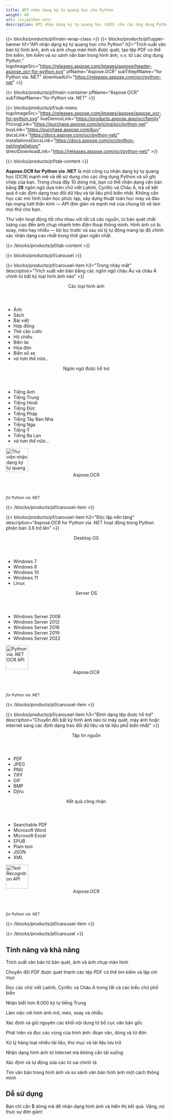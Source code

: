 ```yaml
---
title: API nhận dạng ký tự quang học cho Python
weight: 40
url: /vi/python-net/ 
description: API nhận dạng ký tự quang học (OCR) cho các ứng dụng Python của bạn. Trích xuất văn bản từ bản quét và ảnh, tạo tệp PDF có thể tìm kiếm, xử lý hàng loạt thư mục và tài liệu lưu trữ, v.v. trong chưa đến 10 dòng mã.
---
```


{{< blocks/products/pf/main-wrap-class >}}
{{< blocks/products/pf/upper-banner h1="API nhận dạng ký tự quang học cho Python" h2="Trích xuất văn bản từ hình ảnh, ảnh và ảnh chụp màn hình được quét, tạo tệp PDF có thể tìm kiếm, tìm kiếm và so sánh văn bản trong hình ảnh, v.v. từ các ứng dụng Python." logoImageSrc="https://releases.aspose.com/images/aspose/header-aspose_ocr-for-python.svg" pfName="Aspose.OCR" subTitlepfName="for Python via .NET" downloadUrl="https://releases.aspose.com/ocr/python-net" >}}

{{< blocks/products/pf/main-container pfName="Aspose.OCR" subTitlepfName="for Python via .NET" >}}

{{< blocks/products/pf/sub-menu logoImageSrc="https://releases.aspose.com/images/aspose/aspose_ocr-for-python.svg" liveDemosLink="https://products.aspose.app/ocr/family" PricingLink="https://purchase.aspose.com/pricing/ocr/python-net" buyLink="https://purchase.aspose.com/buy" docsLink="https://docs.aspose.com/ocr/python-net/" installationsDocsLink="https://docs.aspose.com/ocr/python-net/installation/"  directDownloadLink="https://releases.aspose.com/ocr/python-net/" >}}

{{< blocks/products/pf/tab-content >}}
<p><b>Aspose.OCR for Python via .NET</b> là một công cụ nhận dạng ký tự quang học (OCR) mạnh mẽ và dễ sử dụng cho các ứng dụng Python và sổ ghi chép của bạn. Trong chưa đầy 10 dòng mã, bạn có thể nhận dạng văn bản bằng <b>28</b> ngôn ngữ dựa trên chữ viết Latinh, Cyrillic và Châu Á, trả về kết quả ở các định dạng trao đổi dữ liệu và tài liệu phổ biến nhất. Không cần học các mô hình toán học phức tạp, xây dựng thuật toán học máy và đào tạo mạng lưới thần kinh &mdash; API đơn giản và mạnh mẽ của chúng tôi sẽ làm mọi thứ cho bạn.</p>
<p>Thư viện hoạt động tốt như nhau với tất cả các nguồn, từ bản quét chất lượng cao đến ảnh chụp nhanh trên điện thoại thông minh. Hình ảnh có bị xoay, méo hay nhiễu &mdash; bộ lọc trước và sau xử lý tự động mang lại độ chính xác nhận dạng cao nhất trong thời gian ngắn nhất.</p>
{{< /blocks/products/pf/tab-content >}}

<!--Diagrams Start-->
{{< blocks/products/pf/carousel >}}

{{< blocks/products/pf/carousel-item h3="Trong nháy mắt" description="Trích xuất văn bản bằng các ngôn ngữ châu Âu và châu Á chính từ bất kỳ loại hình ảnh nào" >}}
<div class="diagram1 d1-python">
 <div class="d1-row">
  <div class="d1-col d1-left">
   <header>
    <i class="fa fa-image">
    </i>    
	Các loại hình ảnh
   </header>
   <ul>   
<li>Ảnh</li>
    <li>Sách</li>
    <li>Bài viết</li>
    <li>Hợp đồng</li>
    <li>Thẻ căn cước</li>
    <li>Hộ chiếu</li>
    <li>Biên lai</li>
    <li>Hóa đơn</li>
    <li>Biển số xe</li>
    <li><i>và hơn thế nữa...</i></li>
   </ul>
  </div>
  <!--/left-->
  <div class="d1-col d1-right">
   <header>
    <i class="fa fa-language">
    </i>
    Ngôn ngữ được hỗ trợ
   </header>
   <ul> 
<li>Tiếng Anh</li>
    <li>Tiếng Trung</li>
    <li>Tiếng Hindi</li>
    <li>Tiếng Đức</li>
    <li>Tiếng Pháp</li>
    <li>Tiếng Tây Ban Nha</li>
    <li>Tiếng Nga</li>
    <li>Tiếng Ý</li>
    <li>Tiếng Ba Lan</li>
    <li><i>và hơn thế nữa...</i></li>
   </ul>
  </div>
  <!--/right-->
 </div>
 <!--/row-->
 <div class="d1-logo">
  <img width="70" height="75" alt="Thư viện nhận dạng ký tự quang học" src="https://releases.aspose.com/images/aspose/aspose_ocr-for-python.svg"/>
  <header>
   Aspose.OCR
  </header>
  <footer>
   <small>
    <em>
     for
    </em>
    Python via .NET
   </small>
  </footer>
 </div>
 <!--/logo-->
</div>

{{< /blocks/products/pf/carousel-item >}}

{{< blocks/products/pf/carousel-item h3="Độc lập nền tảng" description="Aspose.OCR for Python via .NET hoạt động trong Python phiên bản 3.6 trở lên" >}}
<div class="diagram1 d1-python">
 <div class="d1-row">
  <div class="d1-col d1-left">
   <header>
    <i class="fa fa-laptop">
    </i>
    Desktop OS
   </header>
   <ul>
    <li>Windows 7</li>
    <li>Windows 8</li>
    <li>Windows 10</li>
    <li>Windows 11</li>
	<li>Linux</li>
   </ul>  
  </div>
  <!--/left-->
  <div class="d1-col d1-right">
   <header>
    <i class="fa fa-server">
    </i>
    Server OS
   </header>
   <ul>
    <li>Windows Server 2008</li>
    <li>Windows Server 2012</li>
    <li>Windows Server 2016</li>
    <li>Windows Server 2019</li>
    <li>Windows Server 2022</li>
   </ul>
  </div>
  <!--/right-->
 </div>
 <!--/row-->
 <div class="d1-logo">
  <img width="70" height="75" alt="Python via .NET OCR API" src="https://releases.aspose.com/images/aspose/aspose_ocr-for-python.svg"/>
  <header>
   Aspose.OCR
  </header>
  <footer>
   <small>
    <em>
     for
    </em>
    Python via .NET
   </small>
  </footer>
 </div>
 <!--/logo-->
</div>

{{< /blocks/products/pf/carousel-item >}}

{{< blocks/products/pf/carousel-item h3="Định dạng tệp được hỗ trợ" description="Chuyển đổi bất kỳ hình ảnh nào từ máy quét, máy ảnh hoặc Internet sang các định dạng trao đổi dữ liệu và tài liệu phổ biến nhất" >}}
<div class="diagram1 d2 d1-python">
 <div class="d1-row">
  <div class="d1-col d1-left">
   <header>
    <i class="fa fa-long-arrow-down">
    </i>
    Tập tin nguồn
   </header>
   <ul>
    <li>PDF</li>
    <li>JPEG</li>
    <li>PNG</li>
    <li>TIFF</li>
    <li>GIF</li>
    <li>BMP</li>
    <li>DjVu</li>
   </ul>
  </div>
  <!--/left-->
<div class="d1-col d1-right">
   <header>
    <i class="fa fa-mail-forward">
    </i>
    Kết quả công nhận
   </header>
   <ul>
    <li>Searchable PDF</li>
    <li>Microsoft Word</li>
    <li>Microsoft Excel</li>
    <li>EPUB</li>
    <li>Plain text</li>
    <li>JSON</li>
    <li>XML</li>
   </ul>
  </div>
  <!--/right-->
 </div>
 <!--/row-->
 <div class="d1-logo">
  <img width="70" height="75" alt="Text Recognition API" src="https://releases.aspose.com/images/aspose/aspose_ocr-for-python.svg"/>
  <header>
   Aspose.OCR
  </header>
  <footer>
   <small>
    <em>
     for
    </em>
    Python via .NET
   </small>
  </footer>
 </div>
 <!--/logo-->
</div>

{{< /blocks/products/pf/carousel-item >}}

{{< /blocks/products/pf/carousel >}}
<!--Diagrams End-->

<!--Feature-section Start-->
<div class="container-fluid features-section bg-gray">
 <a class="anchor" id="features" name="features">
 </a>
 <div class="row">
  <div class="container">
   <h2 class="pr-ft">Tính năng và khả năng</h2>
   <p>
   </p>
   <div class="col-lg-4">
    <em class="fa fa-image ico-blue fa-2x col-lg-2">
    </em>
    <p class="col-lg-10">Trích xuất văn bản từ bản quét, ảnh và ảnh chụp màn hình</p>
   </div>
   <div class="col-lg-4">
    <em class="fa fa-file-text-o ico-blue fa-2x col-lg-2">
    </em>
    <p class="col-lg-10">Chuyển đổi PDF được quét thành các tệp PDF có thể tìm kiếm và lập chỉ mục</p>
   </div>
   <div class="col-lg-4">
    <em class="fa fa-globe ico-blue fa-2x col-lg-2">
    </em>
    <p class="col-lg-10">Đọc các chữ viết Latinh, Cyrillic và Châu Á trong tất cả các kiểu chữ phổ biến</p>
   </div>
   <div class="col-lg-4">
    <em class="fa fa-language ico-blue fa-2x col-lg-2">
    </em>
    <p class="col-lg-10">Nhận biết hơn 6.000 ký tự tiếng Trung</p>
   </div>   
   <div class="col-lg-4">
    <em class="fa fa-eye ico-blue fa-2x col-lg-2">
    </em>
    <p class="col-lg-10">Làm việc với hình ảnh mờ, méo, xoay và nhiễu</p>
   </div>
   <div class="col-lg-4">
    <em class="fa fa-indent ico-blue fa-2x col-lg-2">
    </em>
    <p class="col-lg-10">Xác định và giữ nguyên các khối nội dung từ bố cục văn bản gốc</p>
   </div>
   <div class="col-lg-4">
    <em class="fa fa-object-group ico-blue fa-2x col-lg-2">
    </em>
    <p class="col-lg-10">Phát hiện và đọc các vùng của hình ảnh: đoạn văn, dòng và từ đơn</p>
   </div>
   <div class="col-lg-4">
    <em class="fa fa-folder-open ico-blue fa-2x col-lg-2">
    </em>
    <p class="col-lg-10">Xử lý hàng loạt nhiều tài liệu, thư mục và tài liệu lưu trữ</p>
   </div>
   <div class="col-lg-4">
    <em class="fa fa-link ico-blue fa-2x col-lg-2">
    </em>
    <p class="col-lg-10">Nhận dạng hình ảnh từ Internet mà không cần tải xuống</p>
   </div>
   <div class="col-lg-4">
    <em class="fa fa-check ico-blue fa-2x col-lg-2">
    </em>
    <p class="col-lg-10">Xác định và tự động sửa các từ sai chính tả</p>
   </div>
   <div class="col-lg-4">
    <em class="fa fa-search ico-blue fa-2x col-lg-2">
    </em>
    <p class="col-lg-10">Tìm văn bản trong hình ảnh và so sánh văn bản hình ảnh một cách thông minh</p>
   </div>  

<div class="col-lg-12">

<h2 class="h2title">Dễ sử dụng</h2>

<p>Bạn chỉ cần <b>5</b> dòng mã để nhận dạng hình ảnh và hiển thị kết quả. Vâng, nó thực sự đơn giản!</p>

<!-- BEGIN LCS -->
<div class="ocr-lcs">
	<style>
		.ocr-lcs-controls {
			display: flex;
			flex-wrap: wrap;
		}

		.ocr-lcs-drop {
			cursor: pointer;
			display: flex;
			flex-direction: column;
			align-items: center;
			min-width: 350px;
			box-sizing: border-box;
			margin: 0 15px 15px 0;
			padding: 15px 15px 10px 15px;
			border: dashed 3px #73b5fb;
			border-radius: 10px;
			background-color: #ffffff;
		}

		.ocr-lcs-drop input {
			display: none;
		}

		.ocr-lcs-drop-preload {
			display: none;
		}

		.ocr-lcs-drop svg {
			width: 48px;
			margin-bottom: 5px;
			filter: invert(70%) sepia(12%) saturate(3506%) hue-rotate(183deg) brightness(101%) contrast(97%);
		}

		.ocr-lcs-drop span {
			font-size: 18px;
			text-align: center;
		}

		.ocr-lcs-filename {
			display: none;
		}

		.ocr-lcs-filename span {
			font-style: italic;
		}

		.ocr-lcs-recognizing {
			display: none;
		}

		.ocr-lcs-recognizing span {
			font-style: italic;
		}

		.ocr-lcs-mods {
			display: flex;
			flex-direction: column;
		}

		.ocr-lcs-mods > * {
			width: 150px;
			box-sizing: border-box;
		}

		.ocr-lcs-mods select {
			margin-bottom: 7px;
			padding: .6em 1.4em .5em .8em;
			border:  solid 2px #73b5fb;
			border-radius: .5em;
			line-height: 1.3;
			font-family: arial,sans-serif,-apple-system,BlinkMacSystemFont,segoe ui,Roboto,helvetica neue,apple color emoji,segoe ui emoji,segoe ui symbol;
			font-size: 16px;
			font-weight: 700;
			color: #73b5fb;
			-moz-appearance: none;
			-webkit-appearance: none;
			appearance: none;
			background-color: #ffffff;
			background-image: url('data:image/svg+xml;charset=US-ASCII,%3Csvg%20xmlns%3D%22http%3A%2F%2Fwww.w3.org%2F2000%2Fsvg%22%20width%3D%22292.4%22%20height%3D%22292.4%22%3E%3Cpath%20fill%3D%22%2373b5fb%22%20d%3D%22M287%2069.4a17.6%2017.6%200%200%200-13-5.4H18.4c-5%200-9.3%201.8-12.9%205.4A17.6%2017.6%200%200%200%200%2082.2c0%205%201.8%209.3%205.4%2012.9l128%20127.9c3.6%203.6%207.8%205.4%2012.8%205.4s9.2-1.8%2012.8-5.4L287%2095c3.5-3.5%205.4-7.8%205.4-12.8%200-5-1.9-9.2-5.5-12.8z%22%2F%3E%3C%2Fsvg%3E');
			background-repeat: no-repeat, repeat;
			background-position: right .7em top 50%, 0 0;
			background-size: .65em auto, 100%;
		}

		.ocr-lcs-mods select::-ms-expand {
			display: none;
		}

		.ocr-lcs-mods select:hover, .ocr-lcs-mods select:focus {
			border-color: #1a89d0;
			color: #1a89d0;
			background-image: url('data:image/svg+xml;charset=US-ASCII,%3Csvg%20xmlns%3D%22http%3A%2F%2Fwww.w3.org%2F2000%2Fsvg%22%20width%3D%22292.4%22%20height%3D%22292.4%22%3E%3Cpath%20fill%3D%22%231a89d0%22%20d%3D%22M287%2069.4a17.6%2017.6%200%200%200-13-5.4H18.4c-5%200-9.3%201.8-12.9%205.4A17.6%2017.6%200%200%200%200%2082.2c0%205%201.8%209.3%205.4%2012.9l128%20127.9c3.6%203.6%207.8%205.4%2012.8%205.4s9.2-1.8%2012.8-5.4L287%2095c3.5-3.5%205.4-7.8%205.4-12.8%200-5-1.9-9.2-5.5-12.8z%22%2F%3E%3C%2Fsvg%3E');
		}

		.ocr-lcs-mods select:focus {
			outline: none;
		}

		*[dir="rtl"] .ocr-lcs-mods select, :root:lang(ar) .ocr-lcs-mods select, :root:lang(iw) .ocr-lcs-mods select {
			background-position: left .7em top 50%, 0 0;
			padding: .6em .8em .5em 1.4em;
		}

		.ocr-lcs-mods select option {
			font-weight: normal;
			color: #4c4c4c;
		}

		.ocr-lcs-mods input {
			padding: 0.6em .6em;
			border: none;
			border-radius: .5em;
			box-shadow: inset 0 1px rgb(255 255 255 / 15%), 0 1px 1px rgb(0 0 0 / 8%);
			font-family: arial,sans-serif,-apple-system,BlinkMacSystemFont,segoe ui,Roboto,helvetica neue,apple color emoji,segoe ui emoji,segoe ui symbol;
			font-size: 16px;
			font-weight: 700;
			color: #ffffff;
			background-color: #1a89d0;
		}

		.ocr-lcs-mods input:hover {
			background-color: #3071a9;
			transition: all .3s ease;
			transition-property: all;
			transition-duration: 0.3s;
			transition-timing-function: ease;
			transition-delay: 0s;
		}

		.ocr-lcs-disabled {
			background-color: silver !important;
		}

		.ocr-lcs-disclaimer {
			font-size: 12px !important;
		}

		.ocr-lcs-result {
			position: fixed;
			top: 0px;
			right: 0px;
			bottom: 0px;
			left: 0px;
			background: rgba(0,0,0,0.8);
			z-index: 9998;
			-webkit-transition: opacity 400ms ease-in;
			-moz-transition: opacity 400ms ease-in;
			transition: opacity 400ms ease-in;
			display: none;
		}

		.ocr-lcs-result > div {
			width: 90vw;
			position: relative;
			margin: 10% auto;
			padding: 5px 20px 13px 20px;
			border-radius: 10px;
			background: #ffffff;
			pointer-events: auto;
		}

		.ocr-lcs-result header {
			position: relative;
			display: flex;
			justify-content: space-between;
			align-items: center;
			padding:  5px 0 10px 0;
			border-bottom: dotted 1px #1a89d0;
		}

		.ocr-lcs-result header span {
			font-size: 18px;
			font-weight: 700;
		}

		.ocr-lcs-result header i {
			cursor: pointer;
			color: #1a89d0;
			font-size: 24px !important;
		}

		.ocr-lcs-result header i:hover {
			color: #3071a9;
		}

		.ocr-lcs-result article {
			max-height: 500px;
			overflow: auto;
			margin: 25px 0 15px 0;
		}
	</style>
	<div class="ocr-lcs-controls">
		<div class="ocr-lcs-drop" onclick="OcrLcsUpload(this);" ondragover="event.preventDefault();" ondrop="OcrLcsDropped(event,this);">
			<input type="file" accept=".jpg,.jpeg,.png,.bmp,.tif,.tiff,.gif" onchange="OcrLcsFileSelected(this);" />
			<svg class="ocr-lcs-drop-preload" xmlns="http://www.w3.org/2000/svg" xmlns:xlink="http://www.w3.org/1999/xlink" viewBox="0 0 100 100"><g transform="translate(89,50)"><g transform="rotate(0)"><circle cx="0" cy="0" r="5" fill="#29c26a" fill-opacity="1"><animateTransform attributeName="transform" type="scale" begin="-0.8888888888888888s" values="2 2;1 1" keyTimes="0;1" dur="1s" repeatCount="indefinite"></animateTransform><animate attributeName="fill-opacity" keyTimes="0;1" dur="1s" repeatCount="indefinite" values="1;0" begin="-0.8888888888888888s"></animate></circle></g></g><g transform="translate(79.87573328164014,75.06871677777502)"><g transform="rotate(40)"><circle cx="0" cy="0" r="5" fill="#29c26a" fill-opacity="0.8888888888888888"><animateTransform attributeName="transform" type="scale" begin="-0.7777777777777778s" values="2 2;1 1" keyTimes="0;1" dur="1s" repeatCount="indefinite"></animateTransform><animate attributeName="fill-opacity" keyTimes="0;1" dur="1s" repeatCount="indefinite" values="1;0" begin="-0.7777777777777778s"></animate></circle></g></g><g transform="translate(56.772278929010284,88.40750236747611)"><g transform="rotate(80)"><circle cx="0" cy="0" r="5" fill="#29c26a" fill-opacity="0.7777777777777778"><animateTransform attributeName="transform" type="scale" begin="-0.6666666666666666s" values="2 2;1 1" keyTimes="0;1" dur="1s" repeatCount="indefinite"></animateTransform><animate attributeName="fill-opacity" keyTimes="0;1" dur="1s" repeatCount="indefinite" values="1;0" begin="-0.6666666666666666s"></animate></circle></g></g><g transform="translate(30.500000000000007,83.77499074759311)"><g transform="rotate(119.99999999999999)"><circle cx="0" cy="0" r="5" fill="#29c26a" fill-opacity="0.6666666666666666"><animateTransform attributeName="transform" type="scale" begin="-0.5555555555555556s" values="2 2;1 1" keyTimes="0;1" dur="1s" repeatCount="indefinite"></animateTransform><animate attributeName="fill-opacity" keyTimes="0;1" dur="1s" repeatCount="indefinite" values="1;0" begin="-0.5555555555555556s"></animate></circle></g></g><g transform="translate(13.351987789349579,63.33878558970109)"><g transform="rotate(160)"><circle cx="0" cy="0" r="5" fill="#29c26a" fill-opacity="0.5555555555555556"><animateTransform attributeName="transform" type="scale" begin="-0.4444444444444444s" values="2 2;1 1" keyTimes="0;1" dur="1s" repeatCount="indefinite"></animateTransform><animate attributeName="fill-opacity" keyTimes="0;1" dur="1s" repeatCount="indefinite" values="1;0" begin="-0.4444444444444444s"></animate></circle></g></g><g transform="translate(13.351987789349572,36.661214410298925)"><g transform="rotate(200)"><circle cx="0" cy="0" r="5" fill="#29c26a" fill-opacity="0.4444444444444444"><animateTransform attributeName="transform" type="scale" begin="-0.3333333333333333s" values="2 2;1 1" keyTimes="0;1" dur="1s" repeatCount="indefinite"></animateTransform><animate attributeName="fill-opacity" keyTimes="0;1" dur="1s" repeatCount="indefinite" values="1;0" begin="-0.3333333333333333s"></animate></circle></g></g><g transform="translate(30.499999999999982,16.2250092524069)"><g transform="rotate(239.99999999999997)"><circle cx="0" cy="0" r="5" fill="#29c26a" fill-opacity="0.3333333333333333"><animateTransform attributeName="transform" type="scale" begin="-0.2222222222222222s" values="2 2;1 1" keyTimes="0;1" dur="1s" repeatCount="indefinite"></animateTransform><animate attributeName="fill-opacity" keyTimes="0;1" dur="1s" repeatCount="indefinite" values="1;0" begin="-0.2222222222222222s"></animate></circle></g></g><g transform="translate(56.77227892901027,11.59249763252388)"><g transform="rotate(280)"><circle cx="0" cy="0" r="5" fill="#29c26a" fill-opacity="0.2222222222222222"><animateTransform attributeName="transform" type="scale" begin="-0.1111111111111111s" values="2 2;1 1" keyTimes="0;1" dur="1s" repeatCount="indefinite"></animateTransform><animate attributeName="fill-opacity" keyTimes="0;1" dur="1s" repeatCount="indefinite" values="1;0" begin="-0.1111111111111111s"></animate></circle></g></g><g transform="translate(79.87573328164014,24.931283222224955)"><g transform="rotate(320)"><circle cx="0" cy="0" r="5" fill="#29c26a" fill-opacity="0.1111111111111111"><animateTransform attributeName="transform" type="scale" begin="0s" values="2 2;1 1" keyTimes="0;1" dur="1s" repeatCount="indefinite"></animateTransform><animate attributeName="fill-opacity" keyTimes="0;1" dur="1s" repeatCount="indefinite" values="1;0" begin="0s"></animate></circle></g></g><!-- [ldio] generated by https://loading.io/ --></svg>
			<svg class="ocr-lcs-drop-icon" xmlns="http://www.w3.org/2000/svg" xmlns:xlink="http://www.w3.org/1999/xlink" viewBox="0 0 128 128"><path d="M80,0v32h32L80,0z M72,32V0H28c-6.63,0-12,5.37-12,12v104c0,6.62,5.37,12,12,12h72c6.63,0,12-5.37,12-12V40H80.22	C75.57,40,72,36.42,72,32z M88.03,86.03C87.07,87.43,85.55,88,84,88s-3.07-0.59-4.24-1.76L70,76.47V102c0,3.31-2.69,6-6,6	s-6-2.69-6-6V76.47l-9.76,9.76c-2.34,2.34-6.14,2.34-8.49,0s-2.34-6.14,0-8.49l20-20c2.34-2.34,6.14-2.34,8.49,0l20,20	C90.57,80.1,90.57,83.9,88.03,86.03z"/></svg>
			<span class="ocr-lcs-filename">Sẵn sàng để nhận ra <span></span></span>
			<span class="ocr-lcs-recognizing">Công nhận <span></span></span>
			<span class="ocr-lcs-hint">Thả một tập tin ở đây hoặc nhấp để duyệt *</span>
		</div>
		<div class="ocr-lcs-mods">
			<select name="language">
				<!--<option value="39">Albanian</option>-->
				<!--<option value="24">Arabic</option>-->
				<!--<option value="45">Azerbaijani </option>-->
				<!--<option value="27">Bengali</option>-->
				<option value="44">Bulgarian</option>
				<option value="22">Chinese</option>
				<option value="17">Croatian</option>
				<option value="18">Czech</option>
				<option value="13">Danish</option>
				<option value="10">Dutch</option>
				<option value="1" selected="selected">English</option>
				<option value="20">Estonian</option>
				<option value="15">Finnish</option>
				<option value="3">French</option>
				<!--<option value="43">Georgian</option>-->
				<option value="2">German</option>
				<!--<option value="36">Greek</option>-->
				<!--<option value="34">Hebrew</option>-->
				<option value="25">Hindi</option>
				<!--<option value="33">Indonesian</option>-->
				<option value="4">Italian</option>
				<!--<option value="37">Japanese</option>-->
				<!--<option value="40">Latin</option>-->
				<!--<option value="35">Javanese</option>-->
				<!--<option value="32">Korean</option>-->
				<option value="12">Latvian</option>
				<option value="11">Lithuanian</option>
				<option value="14">Norwegian</option>
				<!--<option value="38">Persian</option>-->
				<option value="7">Polish</option>
				<option value="6">Portuguese</option>
				<option value="21">Romanian</option>
				<option value="23">Russian</option>
				<option value="16">Serbian</option>
				<option value="9">Slovak</option>
				<option value="8">Slovenian</option>
				<option value="5">Spanish</option>
				<option value="19">Swedish</option>
				<!--<option value="28">Tibetan</option>-->
				<!--<option value="29">Thai</option>-->
				<!--<option value="31">Turkish</option>-->
				<option value="26">Ukrainian</option>
				<!--<option value="30">Urdu</option>-->
				<!--<option value="42">Uzbek</option>-->
				<!--<option value="41">Vietnamese</option>-->
			</select>
			<input type="button" value="Mã vận hành" class="ocr-lcs-recognize ocr-lcs-disabled" onclick="OcrLcsRecognize(this)" />
		</div>
	</div>


	<p class="ocr-lcs-disclaimer">* Bằng cách tải lên tệp của bạn hoặc sử dụng dịch vụ, bạn đồng ý với chúng tôi <a href="https://about.aspose.com/legal/terms-of-use" rel="nofollow noreferrer" target="_blank">Điều khoản sử dụng</a> và <a href="https://about.aspose.com/legal/privacy-policy" rel="nofollow noreferrer" target="_blank">Chính sách bảo mật</a>.</p>
<div id="code" class="codeblock"><h3>Live code sample - Python 3</h3><pre><code class="cs hljs csharp"><span class="hljs-comment"># Khởi tạo công cụ OCR</span>
recognitionEngine = AsposeOcr()
<span class="hljs-comment"># Thêm hình ảnh vào hàng loạt</span>
input = OcrInput(InputType.SINGLE_IMAGE)
input.add("<span class="ocr-lcs-code-filename-placeholder">sample.png</span><span class="ocr-lcs-code-filename-actual"></span>")
<span class="hljs-comment"># Trích xuất văn bản từ hình ảnh</span>
result = recognitionEngine.recognize(input)
<span class="hljs-comment"># Hiển thị kết quả nhận dạng</span>
print(result[0].recognition_text)</code></pre></div>
	<div class="ocr-lcs-result" onclick="OcrLcsCurtainClick(this)">
		<div>
			<header>
				<span>Kết quả công nhận</span>
				<i class="fa fa-times" onclick="OcrLcsCloseResult(this);"></i>
			</header>
			<article>&nbsp;</article>
		</div>
	</div>
	<script>
		function OcrLcsUpload(obj)
		{
			let fileInput = $(obj).children("input[type='file']")[0];
			fileInput.click();
		}

		function OcrLcsDropped(event, obj)
		{
			let fileInput = $(obj).children("input[type='file']")[0];
			fileInput.files = event.dataTransfer.files;
			OcrLcsFileSelected(fileInput);
			event.preventDefault();
			return false;
		}

		function OcrLcsFileSelected(obj)
		{
			if(obj.files.length > 0)
			{
				let fileName = obj.value.replace(/.*[\/\\]/, "");
				$(obj).closest(".ocr-lcs-controls").find(".ocr-lcs-recognize").removeClass("ocr-lcs-disabled");
				$(obj).siblings(".ocr-lcs-filename").show().children("span").text(fileName);
				$(obj).siblings(".ocr-lcs-recognizing").children("span").text(fileName);
				$(obj).closest(".ocr-lcs").find(".ocr-lcs-code-filename-placeholder").hide();
				$(obj).closest(".ocr-lcs").find(".ocr-lcs-code-filename-actual").text(fileName).show();
			}
		}

		function OcrLcsRecognize(obj)
		{
			let button = $(obj);
			if(button.hasClass("ocr-lcs-disabled")) return false;
			let icon = button.closest(".ocr-lcs-controls").find(".ocr-lcs-drop-icon");
			let preloader = button.closest(".ocr-lcs-controls").find(".ocr-lcs-drop-preload");
			let recognizingField = button.closest(".ocr-lcs-controls").find(".ocr-lcs-recognizing");
			let filenameField = button.closest(".ocr-lcs-controls").find(".ocr-lcs-filename");
			let hint = button.closest(".ocr-lcs-controls").find(".ocr-lcs-hint");
			preloader.show();
			recognizingField.show();
			icon.hide();
			filenameField.hide();
			hint.hide();
			button.addClass("ocr-lcs-disabled");
			let lang = button.siblings("select").val();
			let file = button.closest(".ocr-lcs-controls").find("input[type='file']")[0].files[0];
			let payload = new FormData();
			payload.append("language", lang);
			payload.append("attachfile", file);
			$.ajax({
				url: "https://api.products.aspose.app/ocr/conversion/RecognizeImageFromVidget",
				type: "POST",
				data: payload,
				processData: false,
				contentType: false
			}).done(function(data){
				let resultDialog = button.closest(".ocr-lcs").find(".ocr-lcs-result");
				let output = data.replace(/(?:\r\n|\r|\n)/g, "<br />");
				resultDialog.find("article").html(output);
				resultDialog.slideDown(200);
			}).fail(function(jqxhr,textStatus,error){
				console.log(`[${textStatus}] ${error}`);
			}).always(function(){
				preloader.hide();
				recognizingField.hide();
				icon.show();
				hint.show();
				button.closest(".ocr-lcs-controls").find("input[type='file']")[0].value = null;
				$(obj).closest(".ocr-lcs").find(".ocr-lcs-code-filename-placeholder").show();
				$(obj).closest(".ocr-lcs").find(".ocr-lcs-code-filename-actual").hide();
			});
		}

		function OcrLcsCurtainClick(obj)
		{
			if($(event.target).is(".ocr-lcs-result")) $(obj).hide();
		}

		function OcrLcsCloseResult(obj)
		{
			$(obj).closest(".ocr-lcs-result").slideUp(200);
		}
	</script>
</div>
<!-- END LCS -->

</div>

<div class="col-lg-12">
<h2 class="h2title">28 ngôn ngữ nhận dạng</h2>
<p><b>Aspose.OCR for Python via .NET</b> có thể nhận dạng một số lượng lớn ngôn ngữ và tất cả các tập lệnh viết phổ biến, bao gồm cả văn bản có nhiều ngôn ngữ:</p>
<ul>
<li><b>Bảng chữ cái Latinh mở rộng</b>: tiếng Croatia, tiếng Séc, tiếng Đan Mạch, tiếng Hà Lan, tiếng Anh (bao gồm cả chữ viết tay), tiếng Estonia, tiếng Phần Lan, tiếng Pháp, tiếng Đức, tiếng Ý, tiếng Latvia, tiếng Litva, tiếng Na Uy, tiếng Ba Lan, tiếng Bồ Đào Nha, tiếng Rumani , tiếng Slovak, tiếng Slovene, tiếng Tây Ban Nha, tiếng Thụy Điển.</li>
<li><b>Bảng chữ cái Cyrillic</b>: tiếng Belorussian, tiếng Bulgari, tiếng Kazakh, tiếng Nga, tiếng Serbia, tiếng Ukraina.</li>
<li><b>Tiếng Trung</b>: hơn 6.000 ký tự.</li>
<li><b>Tiếng Hindi</b></li>
</ul>
<p>Bạn cũng có thể đọc văn bản bằng các ngôn ngữ khác dựa trên tiếng Latinh và Cyrillic mở rộng, ngay cả khi chúng không được công cụ OCR hỗ trợ trực tiếp. Ví dụ: tiếng Latinh, tiếng Việt, tiếng Gaelic, v.v.</p>
</div>

<div class="col-lg-12">
<h2 class="h2title">Bộ lọc xử lý mạnh mẽ</h2>
<p>Độ chính xác và độ tin cậy của nhận dạng ký tự quang học phụ thuộc nhiều vào chất lượng của hình ảnh gốc. <b>Aspose.OCR for Python via .NET</b> cung cấp một số lượng lớn các bộ lọc xử lý hình ảnh thủ công và hoàn toàn tự động giúp nâng cao hình ảnh trước khi gửi đến công cụ OCR:</p>
<ul>
<li>Tự động làm thẳng các hình ảnh được căn chỉnh nghiêng một chút so với chiều ngang.</li>
<li>Xoay hình ảnh bị lệch nghiêm trọng theo cách thủ công.</li>
<li>Tự động loại bỏ bụi bẩn, đốm, vết trầy xước, ánh sáng chói, độ dốc không mong muốn và tiếng ồn khác.</li>
<li>Tự động điều chỉnh độ tương phản của hình ảnh.</li>
<li>Tự động nâng cấp hoặc thay đổi kích thước hình ảnh theo cách thủ công.</li>
<li>Chuyển đổi hình ảnh thành đen trắng hoặc thang độ xám.</li>
<li>Đảo ngược màu sắc của hình ảnh để vùng sáng có màu tối và vùng tối có màu sáng.</li>
<li>Tăng độ dày của ký tự trong hình ảnh.</li>
<li>Làm mờ hình ảnh nhiễu trong khi vẫn giữ nguyên các cạnh của chữ cái.</li>
<li>Làm phẳng độ cong của trang và sửa méo ống kính máy ảnh cho ảnh trang.</li>
</ul>
<p>Các bộ lọc này có thể được kết hợp và áp dụng cho toàn bộ hình ảnh hoặc chỉ cho các vùng được chọn của hình ảnh, cũng như trong quá trình xử lý hàng loạt. Bạn không chỉ có thể tinh chỉnh quá trình tiền xử lý trong quy trình nhận dạng mà còn có thể lưu trữ hình ảnh đã xử lý để hiển thị, lưu vào bộ nhớ cache và gỡ lỗi.</p>
</div>

<div class="col-lg-12">
<h2 class="h2title">Được tối ưu hóa cho các loại tài liệu cụ thể</h2>
<p><b>Aspose.OCR for Python via .NET</b> cung cấp các mạng thần kinh được đào tạo đặc biệt để trích xuất văn bản từ một số loại hình ảnh nhất định với độ chính xác tối đa:</p>
<ul>
<li>Chứng minh thư và hộ chiếu được quét hoặc chụp ảnh.</li>
<li>Biển số xe.</li>
<li>Hóa đơn.</li>
<li>Biên lai.</li>
</div>

<div class="col-lg-12">
<h2 class="h2title">Trình kiểm tra chính tả tích hợp sẵn</h2>
<p>Mặc dù <b>Aspose.OCR for Python via .NET</b> cung cấp độ chính xác nhận dạng cao, lỗi in, bụi bẩn hoặc phông chữ không chuẩn có thể khiến một số ký tự hoặc từ được nhận dạng không chính xác. Để cải thiện hơn nữa kết quả nhận dạng, bạn có thể bật trình kiểm tra chính tả. Trình kiểm tra này sẽ tìm và tự động sửa lỗi chính tả dựa trên ngôn ngữ nhận dạng đã chọn.</p>
<p>Nếu văn bản được công nhận có chứa thuật ngữ chuyên ngành, từ viết tắt và các từ khác không có trong từ điển chính tả phổ biến, thì bạn có thể cung cấp danh sách từ của riêng mình.</p>
</div>

<div class="col-lg-12">
<h2 class="h2title">Tạo các tệp PDF có thể tìm kiếm</h2>
<p>Ngay cả với độ chính xác nhận dạng cao nhất, hình ảnh gốc có thể chứa nhiều thông tin phi văn bản quan trọng hoặc đơn giản là có giá trị lịch sử lớn. <b>Aspose.OCR for Python via .NET</b> cung cấp một giải pháp đơn giản và tinh tế để kết hợp những gì tốt nhất của cả hai thế giới. Chúng tôi trích xuất văn bản từ một hình ảnh, tài liệu PDF hoặc gói tệp và đặt văn bản đó dưới dạng một lớp văn bản ẩn bên trên các hình ảnh gốc. Kết quả được lưu ở định dạng PDF, đây là tiêu chuẩn công nghiệp để lưu trữ và chia sẻ tài liệu. Các tệp kết quả có thể được tìm kiếm và lập chỉ mục, đồng thời có thể chọn và sao chép văn bản giống như cách bạn đã chọn và sao chép các ký tự gốc.</p>
</div>

<div class="col-lg-12">
<h2 class="h2title">Nhận dạng hàng loạt</h2>
<p><b>Aspose.OCR for Python via .NET</b> cho phép bạn nhận dạng nhiều tệp, bất kể số lượng và loại tệp, đơn giản như đọc một hình ảnh. Với một lệnh gọi API duy nhất, bạn có thể nhận dạng nhiều trang từ máy quét nạp giấy tự động hoặc trích xuất biển số xe từ camera giao thông tự động.</p>
<p>Kết quả có thể được lưu dưới dạng tài liệu PDF hoặc bảng tính có thể tìm kiếm hoặc được trả về dưới dạng văn bản thuần túy, JSON hoặc XML để phân tích thêm.</p>
</div>

  </div>
 </div>
</div>
<!--Feature-section End-->

{{< /blocks/products/pf/main-container >}}


{{< blocks/products/pf/support-learning-resources >}}
{{< blocks/products/pf/slr-tab tabTitle="Tài nguyên học tập" tabId="resources" >}}
{{< blocks/products/pf/slr-element name="Tài liệu" href="https://docs.aspose.com/ocr/python-net/" >}}
{{< blocks/products/pf/slr-element name="Mã nguồn" href="https://repository.aspose.com/ocr/" >}}
{{< blocks/products/pf/slr-element name="Video hướng dẫn" href="https://www.youtube.com/user/asposevideo" >}}
{{< /blocks/products/pf/slr-tab >}}

{{< blocks/products/pf/slr-tab tabTitle="Hỗ trợ sản phẩm" tabId="support" >}}
{{< blocks/products/pf/slr-element name="Hỗ trợ miễn phí" href="https://forum.aspose.com/c/ocr" >}}
{{< blocks/products/pf/slr-element name="Hỗ trợ trả phí" href="https://helpdesk.aspose.com/" >}}
{{< blocks/products/pf/slr-element name="Blog" href="https://blog.aspose.com/category/ocr/" >}}
{{< blocks/products/pf/slr-element name="Ghi chú phát hành" href="https://docs.aspose.com/ocr/python-net/release-notes/latest/" >}}
{{< /blocks/products/pf/slr-tab >}}

{{< blocks/products/pf/slr-tab tabTitle="Tại sao Aspose.OCR for Python via .NET?" tabId="success-stories" >}}
{{< blocks/products/pf/slr-element name="Danh sách khách hàng" href="https://company.aspose.com/customers" >}}
{{< blocks/products/pf/slr-element name="Câu chuyện thành công" href="https://company.aspose.com/customers/success-stories/" >}}
{{< /blocks/products/pf/slr-tab >}}

{{< /blocks/products/pf/support-learning-resources >}}

{{< blocks/products/pf/download-section downloadFreeTrialLink="https://releases.aspose.com/ocr/python-net" pricingInformationLink="https://purchase.aspose.com/pricing/ocr/python-net" >}}

{{< blocks/products/pf/offers-section pfName="Aspose.OCR" description="Aspose cũng cung cấp API OCR gốc cho các ngôn ngữ lập trình phổ biến khác:" >}}

    {{< blocks/products/pf/offers-section-item link="/ocr/java/" imgSrc="https://www.aspose.cloud/templates/aspose/img/products/ocr/aspose_ocr-for-java.svg" sdkName="Java" >}}
    {{< blocks/products/pf/offers-section-item link="/ocr/cpp/" imgSrc="https://www.aspose.cloud/templates/aspose/img/products/ocr/aspose_ocr-for-cpp.svg" sdkName="C++" >}}
     {{< blocks/products/pf/offers-section-item link="/ocr/net/" imgSrc="https://www.aspose.cloud/templates/aspose/img/products/ocr/aspose_ocr-for-net.svg" sdkName=".NET" >}}

{{< /blocks/products/pf/offers-section >}}

{{< /blocks/products/pf/main-wrap-class >}}